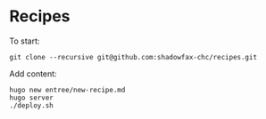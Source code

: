Recipes
=======

To start:

```console
git clone --recursive git@github.com:shadowfax-chc/recipes.git
```

Add content:

```console
hugo new entree/new-recipe.md
hugo server
./deploy.sh
```

